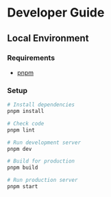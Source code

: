 # Developer Guide

## Local Environment

### Requirements

- [pnpm](https://pnpm.io)

### Setup

```sh
# Install dependencies
pnpm install

# Check code
pnpm lint

# Run development server
pnpm dev

# Build for production
pnpm build

# Run production server
pnpm start
```
